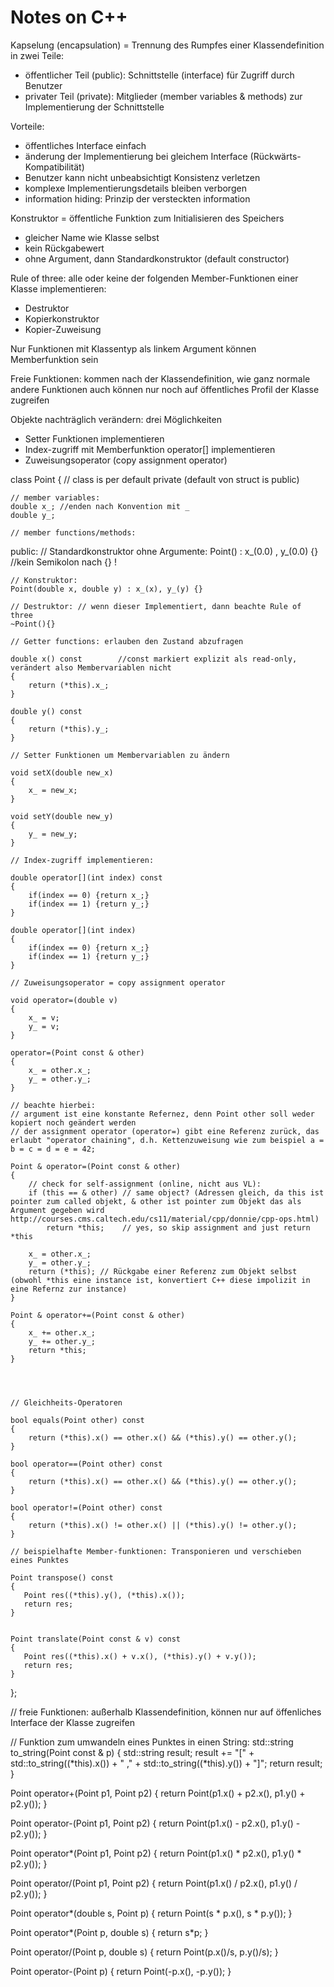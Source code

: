 Notes on C++
===========

Kapselung (encapsulation) = Trennung des Rumpfes einer Klassendefinition in zwei Teile:
* öffentlicher Teil (public): Schnittstelle (interface) für Zugriff durch Benutzer
* privater Teil (private): Mitglieder (member variables & methods) zur Implementierung der Schnittstelle

Vorteile:
- öffentliches Interface einfach
- änderung der Implementierung bei gleichem Interface (Rückwärts-Kompatibilität)
- Benutzer kann nicht unbeabsichtigt Konsistenz verletzen
- komplexe Implementierungsdetails bleiben verborgen
- information hiding: Prinzip der versteckten information

Konstruktor = öffentliche Funktion zum Initialisieren des Speichers
- gleicher Name wie Klasse selbst
- kein Rückgabewert
- ohne Argument, dann Standardkonstruktor (default constructor)

Rule of three:
alle oder keine der folgenden Member-Funktionen einer Klasse implementieren:
- Destruktor
- Kopierkonstruktor
- Kopier-Zuweisung

Nur Funktionen mit Klassentyp als linkem Argument können Memberfunktion sein

Freie Funktionen: kommen nach der Klassendefinition, wie ganz normale andere Funktionen auch
können nur noch auf öffentliches Profil der Klasse zugreifen

Objekte nachträglich verändern: drei Möglichkeiten
- Setter Funktionen implementieren
- Index-zugriff mit Memberfunktion operator[] implementieren
- Zuweisungsoperator (copy assignment operator)


class Point
{
    // class is per default private (default von struct is public)

    // member variables:
    double x_; //enden nach Konvention mit _
    double y_;

    // member functions/methods:
public:
    // Standardkonstruktor ohne Argumente:
    Point() : x_(0.0) , y_(0.0) {} //kein Semikolon nach {} !

    // Konstruktor:
    Point(double x, double y) : x_(x), y_(y) {}

    // Destruktor: // wenn dieser Implementiert, dann beachte Rule of three
    ~Point(){}

    // Getter functions: erlauben den Zustand abzufragen

    double x() const        //const markiert explizit als read-only, verändert also Membervariablen nicht
    {
        return (*this).x_;
    }

    double y() const
    {
        return (*this).y_;
    }

    // Setter Funktionen um Membervariablen zu ändern

    void setX(double new_x)
    {
        x_ = new_x;
    }

    void setY(double new_y)
    {
        y_ = new_y;
    }

    // Index-zugriff implementieren:

    double operator[](int index) const
    {
        if(index == 0) {return x_;}
        if(index == 1) {return y_;}
    }

    double operator[](int index)
    {
        if(index == 0) {return x_;}
        if(index == 1) {return y_;}
    }

    // Zuweisungsoperator = copy assignment operator

    void operator=(double v)
    {
        x_ = v;
        y_ = v;
    }

    operator=(Point const & other)
    {
        x_ = other.x_;
        y_ = other.y_;
    }

    // beachte hierbei:
    // argument ist eine konstante Refernez, denn Point other soll weder kopiert noch geändert werden
    // der assignment operator (operator=) gibt eine Referenz zurück, das erlaubt "operator chaining", d.h. Kettenzuweisung wie zum beispiel a = b = c = d = e = 42;

    Point & operator=(Point const & other)
    {
        // check for self-assignment (online, nicht aus VL):
        if (this == & other) // same object? (Adressen gleich, da this ist pointer zum called objekt, & other ist pointer zum Objekt das als Argument gegeben wird http://courses.cms.caltech.edu/cs11/material/cpp/donnie/cpp-ops.html)
            return *this;    // yes, so skip assignment and just return *this

        x_ = other.x_;
        y_ = other.y_;
        return (*this); // Rückgabe einer Referenz zum Objekt selbst (obwohl *this eine instance ist, konvertiert C++ diese impolizit in eine Refernz zur instance)
    }

    Point & operator+=(Point const & other)
    {
        x_ += other.x_;
        y_ += other.y_;
        return *this;
    }




    // Gleichheits-Operatoren

    bool equals(Point other) const
    {
        return (*this).x() == other.x() && (*this).y() == other.y();
    }

    bool operator==(Point other) const
    {
        return (*this).x() == other.x() && (*this).y() == other.y();
    }

    bool operator!=(Point other) const
    {
        return (*this).x() != other.x() || (*this).y() != other.y();
    }

    // beispielhafte Member-funktionen: Transponieren und verschieben eines Punktes

    Point transpose() const
    {
       Point res((*this).y(), (*this).x());
       return res;
    }


    Point translate(Point const & v) const
    {
       Point res((*this).x() + v.x(), (*this).y() + v.y());
       return res;
    }

};

// freie Funktionen: außerhalb Klassendefinition, können nur auf öffenliches Interface der Klasse zugreifen

// Funktion zum umwandeln eines Punktes in einen String:
std::string to_string(Point const & p)
{
    std::string result;
    result += "[" + std::to_string((*this).x()) + " ," + std::to_string((*this).y()) + "]";
    return result;
}

Point operator+(Point p1, Point p2)
{
   return Point(p1.x() + p2.x(), p1.y() + p2.y());
}

Point operator-(Point p1, Point p2)
{
   return Point(p1.x() - p2.x(), p1.y() - p2.y());
}


Point operator*(Point p1, Point p2)
{
   return Point(p1.x() * p2.x(), p1.y() * p2.y());
}

Point operator/(Point p1, Point p2)
{
   return Point(p1.x() / p2.x(), p1.y() / p2.y());
}

Point operator*(double s, Point p)
{
   return Point(s * p.x(), s * p.y());
}

Point operator*(Point p, double s)
{
   return s*p;
}


Point operator/(Point p, double s)
{
   return Point(p.x()/s, p.y()/s);
}

Point operator-(Point p)
{
   return Point(-p.x(), -p.y());
}
